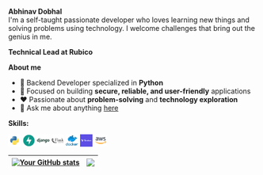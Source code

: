 **Abhinav Dobhal** <br>
I'm a self-taught passionate developer who loves learning new things and solving problems using technology. I welcome challenges that bring out the genius in me.

**Technical Lead at Rubico**

**About me**

- 💼 Backend Developer specialized in **Python**
- 🚀 Focused on building **secure, reliable, and user-friendly** applications
- ❤️ Passionate about **problem-solving** and **technology exploration**
- 💬 Ask me about anything [here](https://www.linkedin.com/in/abhinav-dobhal-56567245/)


**Skills:**

<code><img height="25" alt="python" src="https://raw.githubusercontent.com/github/explore/main/topics/python/python.png"></code>
<code><img height="25" alt="fastapi" src="https://raw.githubusercontent.com/github/explore/main/topics/fastapi/fastapi.png"></code>
<code><img height="25" alt="django" src="https://raw.githubusercontent.com/github/explore/main/topics/django/django.png"></code>
<code><img height="25" alt="flask" src="https://raw.githubusercontent.com/github/explore/main/topics/flask/flask.png"></code>
<code><img height="25" alt="docker" src="https://raw.githubusercontent.com/github/explore/main/topics/docker/docker.png"></code>
<code><img height="25" alt="terraform" src="https://raw.githubusercontent.com/github/explore/main/topics/terraform/terraform.png"></code>
<code><img height="25" alt="aws" src="https://raw.githubusercontent.com/github/explore/main/topics/aws/aws.png"></code>


| <a href="https://github.com/abhinavdobhal"><img align="center" src="https://github-readme-stats.vercel.app/api?username=abhinavdobhal&show_icons=true&include_all_commits=true&theme=buefy&hide_border=true" alt="Your GitHub stats" /></a> | <a href="https://github.com/abhinavdobhal"><img align="center" src="https://github-readme-stats-lyart-sigma.vercel.app/api/top-langs/?username=abhinavdobhal&layout=compact&theme=buefy&hide_border=true" /></a> |
| ------------- | ------------- |

